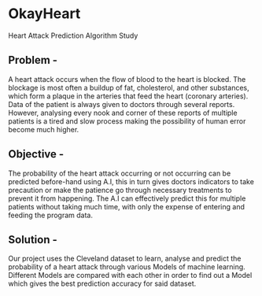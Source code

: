 # OkayHeart
Heart Attack Prediction Algorithm Study
## Problem - 
A heart attack occurs when the flow of blood to the heart is blocked. The blockage is most often a buildup of fat, cholesterol, and other substances, which form a plaque in the arteries that feed the heart (coronary
arteries). Data of the patient is always given to doctors through several reports. However, analysing every nook
and corner of these reports of multiple patients is a tired and slow process making the possibility of human error
become much higher.

## Objective - 
The probability of the heart attack occurring or not occurring can be predicted before-hand using A.I,
this in turn gives doctors indicators to take precaution or make the patience go through necessary treatments to
prevent it from happening. The A.I can effectively predict this for multiple patients without taking much time, with
only the expense of entering and feeding the program data.

## Solution - 
Our project uses the Cleveland dataset to learn, analyse and predict the probability of a heart attack
through various Models of machine learning. Different Models are compared with each other in order to find out
a Model which gives the best prediction accuracy for said dataset.
